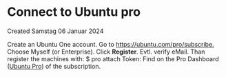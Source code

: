 # Connect to Ubuntu pro
Created Samstag 06 Januar 2024

Create an Ubuntu One account.
Go to <https://ubuntu.com/pro/subscribe.>
Choose Myself (or Enterprise).
Click **Register**. Evtl. verify eMail.
Than register the machines with:
$ pro attach <Token>
Token: Find on the Pro Dashboard ([Ubuntu Pro](../Ubuntu_Pro.md)) of the subscription.


